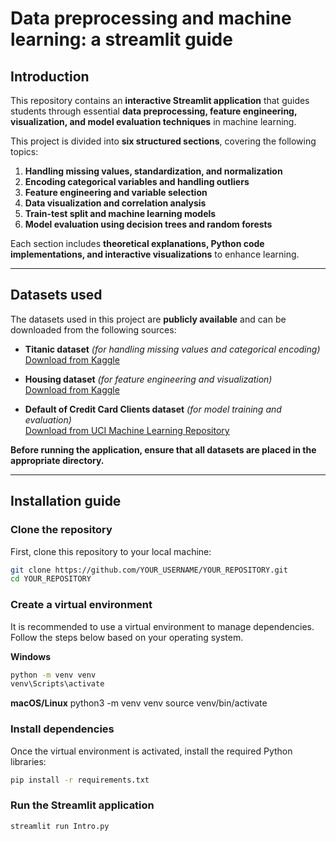 # Data preprocessing and machine learning: a streamlit guide

## Introduction

This repository contains an **interactive Streamlit application** that guides students through essential **data preprocessing, feature engineering, visualization, and model evaluation techniques** in machine learning.

This project is divided into **six structured sections**, covering the following topics:

1. **Handling missing values, standardization, and normalization**
2. **Encoding categorical variables and handling outliers**
3. **Feature engineering and variable selection**
4. **Data visualization and correlation analysis**
5. **Train-test split and machine learning models**
6. **Model evaluation using decision trees and random forests**

Each section includes **theoretical explanations, Python code implementations, and interactive visualizations** to enhance learning.

---

## Datasets used

The datasets used in this project are **publicly available** and can be downloaded from the following sources:

- **Titanic dataset** _(for handling missing values and categorical encoding)_  
  [Download from Kaggle](https://www.kaggle.com/c/titanic/data)

- **Housing dataset** _(for feature engineering and visualization)_  
  [Download from Kaggle](https://www.kaggle.com/c/house-prices-advanced-regression-techniques/data)

- **Default of Credit Card Clients dataset** _(for model training and evaluation)_  
  [Download from UCI Machine Learning Repository](https://archive.ics.uci.edu/ml/datasets/default+of+credit+card+clients)

**Before running the application, ensure that all datasets are placed in the appropriate directory.**

---

## Installation guide

### **Clone the repository**

First, clone this repository to your local machine:

```sh
git clone https://github.com/YOUR_USERNAME/YOUR_REPOSITORY.git
cd YOUR_REPOSITORY

```

### **Create a virtual environment**

It is recommended to use a virtual environment to manage dependencies. Follow the steps below based on your operating system.

**Windows**

```sh
python -m venv venv
venv\Scripts\activate

```

**macOS/Linux**
python3 -m venv venv
source venv/bin/activate

### **Install dependencies**

Once the virtual environment is activated, install the required Python libraries:

```sh
pip install -r requirements.txt
```

### **Run the Streamlit application**

```sh
streamlit run Intro.py
```
